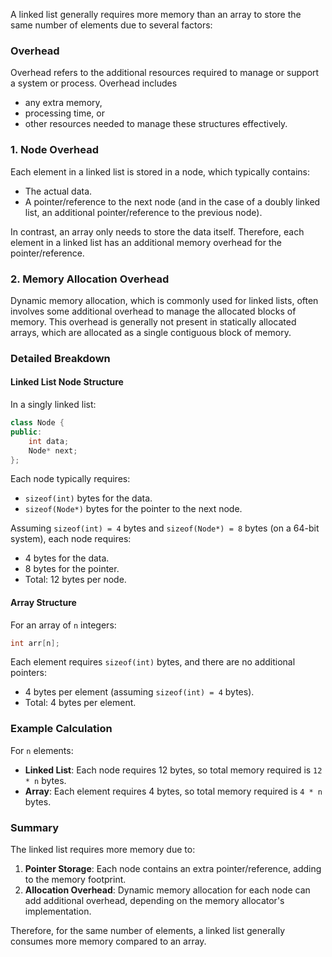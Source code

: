 A linked list generally requires more memory than an array to store the same number of elements due to several factors:

### Overhead
Overhead refers to the additional resources required to manage or support a system or process. Overhead includes
- any extra memory,
- processing time, or
- other resources needed to manage these structures effectively.

### 1. Node Overhead
Each element in a linked list is stored in a node, which typically contains:
- The actual data.
- A pointer/reference to the next node (and in the case of a doubly linked list, an additional pointer/reference to the previous node).

In contrast, an array only needs to store the data itself. Therefore, each element in a linked list has an additional memory overhead for the pointer/reference.

### 2. Memory Allocation Overhead
Dynamic memory allocation, which is commonly used for linked lists, often involves some additional overhead to manage the allocated blocks of memory. This overhead is generally not present in statically allocated arrays, which are allocated as a single contiguous block of memory.

### Detailed Breakdown

#### Linked List Node Structure
In a singly linked list:
```cpp
class Node {
public:
    int data;
    Node* next;
};
```
Each node typically requires:
- `sizeof(int)` bytes for the data.
- `sizeof(Node*)` bytes for the pointer to the next node.

Assuming `sizeof(int) = 4` bytes and `sizeof(Node*) = 8` bytes (on a 64-bit system), each node requires:
- 4 bytes for the data.
- 8 bytes for the pointer.
- Total: 12 bytes per node.

#### Array Structure
For an array of `n` integers:
```cpp
int arr[n];
```
Each element requires `sizeof(int)` bytes, and there are no additional pointers:
- 4 bytes per element (assuming `sizeof(int) = 4` bytes).
- Total: 4 bytes per element.

### Example Calculation
For `n` elements:
- **Linked List**: Each node requires 12 bytes, so total memory required is `12 * n` bytes.
- **Array**: Each element requires 4 bytes, so total memory required is `4 * n` bytes.

### Summary
The linked list requires more memory due to:
1. **Pointer Storage**: Each node contains an extra pointer/reference, adding to the memory footprint.
2. **Allocation Overhead**: Dynamic memory allocation for each node can add additional overhead, depending on the memory allocator's implementation.

Therefore, for the same number of elements, a linked list generally consumes more memory compared to an array.

